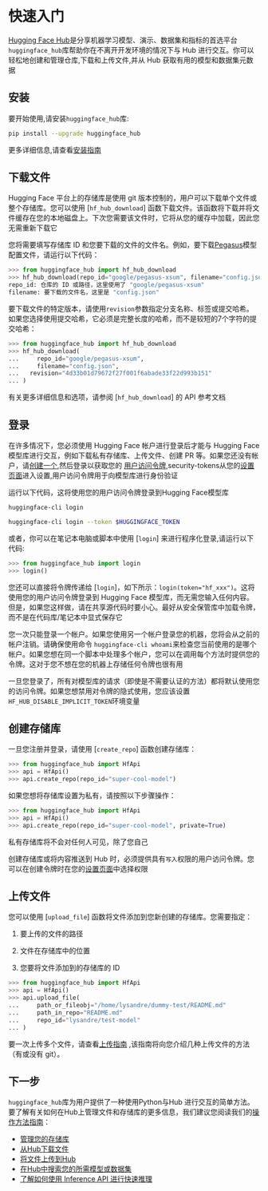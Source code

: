 <!--⚠️ Note that this file is in Markdown but contain specific syntax for our doc-builder (similar to MDX) that may not be
rendered properly in your Markdown viewer.
-->

# 快速入门

[Hugging Face Hub](https://huggingface.co/)是分享机器学习模型、演示、数据集和指标的首选平台`huggingface_hub`库帮助你在不离开开发环境的情况下与 Hub 进行交互。你可以轻松地创建和管理仓库,下载和上传文件,并从 Hub 获取有用的模型和数据集元数据

## 安装

要开始使用,请安装`huggingface_hub`库:

```bash
pip install --upgrade huggingface_hub    
```

更多详细信息,请查看[安装指南](安装)

## 下载文件

Hugging Face 平台上的存储库是使用 git 版本控制的，用户可以下载单个文件或整个存储库。您可以使用 [`hf_hub_download`] 函数下载文件。该函数将下载并将文件缓存在您的本地磁盘上。下次您需要该文件时，它将从您的缓存中加载，因此您无需重新下载它

您将需要填写存储库 ID 和您要下载的文件的文件名。例如，要下载[Pegasus](https://huggingface.co/google/pegasus-xsum)模型配置文件，请运行以下代码：

```py
>>> from huggingface_hub import hf_hub_download   
>>> hf_hub_download(repo_id="google/pegasus-xsum", filename="config.json")   
repo_id: 仓库的 ID 或路径，这里使用了 "google/pegasus-xsum"
filename: 要下载的文件名，这里是 "config.json"
```

要下载文件的特定版本，请使用`revision`参数指定分支名称、标签或提交哈希。如果您选择使用提交哈希，它必须是完整长度的哈希，而不是较短的7个字符的提交哈希：

```py
>>> from huggingface_hub import hf_hub_download  
>>> hf_hub_download(
...     repo_id="google/pegasus-xsum",   
...     filename="config.json",   
...   revision="4d33b01d79672f27f001f6abade33f22d993b151"  
... )
```

有关更多详细信息和选项，请参阅 [`hf_hub_download`] 的 API 参考文档

## 登录

在许多情况下，您必须使用 Hugging Face 帐户进行登录后才能与 Hugging Face 模型库进行交互，例如下载私有存储库、上传文件、创建 PR 等。如果您还没有帐户，请[创建一个](https://huggingface.co/join),然后登录以获取您的 [用户访问令牌](https://huggingface.co/docs/hub/security-tokens),security-tokens从您的[设置页面](https://huggingface.co/settings/tokens)进入设置,用户访问令牌用于向模型库进行身份验证

运行以下代码，这将使用您的用户访问令牌登录到Hugging Face模型库

```bash
huggingface-cli login      

huggingface-cli login --token $HUGGINGFACE_TOKEN    
```

或者，你可以在笔记本电脑或脚本中使用 [`login`] 来进行程序化登录,请运行以下代码:

```py
>>> from huggingface_hub import login  
>>> login()
```

您还可以直接将令牌传递给 [`login`]，如下所示：`login(token="hf_xxx")`。这将使用您的用户访问令牌登录到 Hugging Face 模型库，而无需您输入任何内容。但是，如果您这样做，请在共享源代码时要小心。最好从安全保管库中加载令牌，而不是在代码库/笔记本中显式保存它

您一次只能登录一个帐户。如果您使用另一个帐户登录您的机器，您将会从之前的帐户注销。请确保使用命令 `huggingface-cli whoami`来检查您当前使用的是哪个帐户。如果您想在同一个脚本中处理多个帐户，您可以在调用每个方法时提供您的令牌。这对于您不想在您的机器上存储任何令牌也很有用

<Tip warning={true}>

一旦您登录了，所有对模型库的请求（即使是不需要认证的方法）都将默认使用您的访问令牌。如果您想禁用对令牌的隐式使用，您应该设置`HF_HUB_DISABLE_IMPLICIT_TOKEN`环境变量

</Tip>

## 创建存储库
 
一旦您注册并登录，请使用 [`create_repo`] 函数创建存储库：

```py
>>> from huggingface_hub import HfApi  
>>> api = HfApi()  
>>> api.create_repo(repo_id="super-cool-model")   
```
如果您想将存储库设置为私有，请按照以下步骤操作：

```py
>>> from huggingface_hub import HfApi  
>>> api = HfApi()  
>>> api.create_repo(repo_id="super-cool-model", private=True) 
```
私有存储库将不会对任何人可见，除了您自己

<Tip>

创建存储库或将内容推送到 Hub 时，必须提供具有`写入`权限的用户访问令牌。您可以在创建令牌时在您的[设置页面](https://huggingface.co/settings/tokens)中选择权限

</Tip>

## 上传文件

您可以使用 [`upload_file`] 函数将文件添加到您新创建的存储库。您需要指定：

1. 要上传的文件的路径
   
2. 文件在存储库中的位置
   
3. 您要将文件添加到的存储库的 ID

```py
>>> from huggingface_hub import HfApi 
>>> api = HfApi() 
>>> api.upload_file(         
...     path_or_fileobj="/home/lysandre/dummy-test/README.md"  
...     path_in_repo="README.md" 
...     repo_id="lysandre/test-model"  
... )
```

要一次上传多个文件，请查看[上传指南](./指南/上传) ,该指南将向您介绍几种上传文件的方法（有或没有 git）。

## 下一步

`huggingface_hub`库为用户提供了一种使用Python与Hub 进行交互的简单方法。要了解有关如何在Hub上管理文件和存储库的更多信息，我们建议您阅读我们的[操作方法指南](./指南/总览)：

- [管理您的存储库](./指南/仓库)
- [从Hub下载文件](./指南/下载) 
- [将文件上传到Hub](./指南/上传) 
- [在Hub中搜索您的所需模型或数据集](./指南/搜索) 
- [了解如何使用 Inference API 进行快速推理](./指南/推理) 

